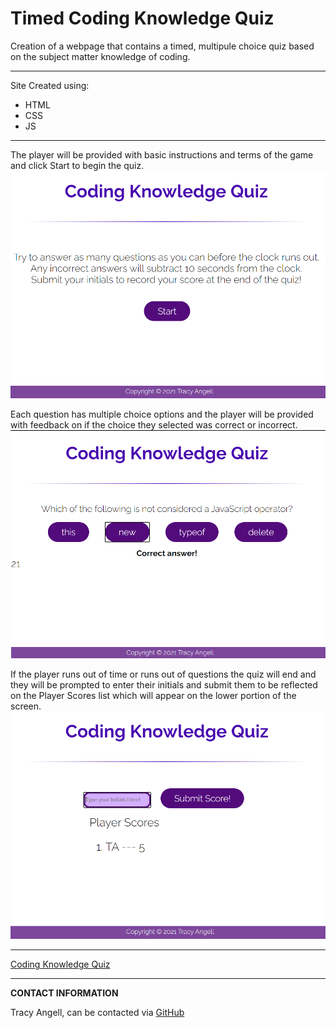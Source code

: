 # Timed Coding Knowledge Quiz

Creation of a webpage that contains a timed, multipule choice quiz based on the subject matter knowledge of coding. 
***
Site Created using: 
- HTML
- CSS
- JS
***
The player will be provided with basic instructions and terms of the game and click Start to begin the quiz.
![Starting Screen](Assets/quiz1.png)

Each question has multiple choice options and the player will be provided with feedback on if the choice they selected was correct or incorrect.
![Questions Screen](Assets/quiz2.png)

If the player runs out of time or runs out of questions the quiz will end and they will be prompted to enter their initials and submit them to be reflected on the Player Scores list which will appear on the lower portion of the screen.
![Submit Score Screen](Assets/quiz3.png)
***
[Coding Knowledge Quiz](https://tracye1083.github.io/Homework-Week-04/)
***
**CONTACT INFORMATION**

Tracy Angell, can be contacted via <a href="https://github.com/tracye1083">GitHub</a>
